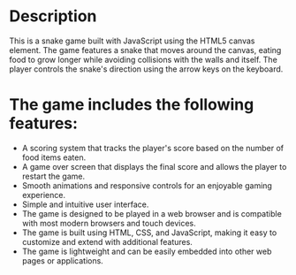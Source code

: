 # Description

This is a snake game built with JavaScript using the HTML5 canvas element. The game features a snake that moves around the canvas, eating food to grow longer while avoiding collisions with the walls and itself. The player controls the snake's direction using the arrow keys on the keyboard.

# The game includes the following features:
- A scoring system that tracks the player's score based on the number of food items eaten.
- A game over screen that displays the final score and allows the player to restart the game.
- Smooth animations and responsive controls for an enjoyable gaming experience.
- Simple and intuitive user interface.
- The game is designed to be played in a web browser and is compatible with most modern browsers and touch devices.
- The game is built using HTML, CSS, and JavaScript, making it easy to customize and extend with additional features.
- The game is lightweight and can be easily embedded into other web pages or applications.
